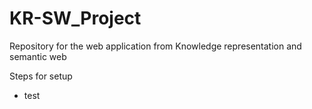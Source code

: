 # KR-SW_Project
Repository for the web application from Knowledge representation and semantic web

Steps for setup
- test
